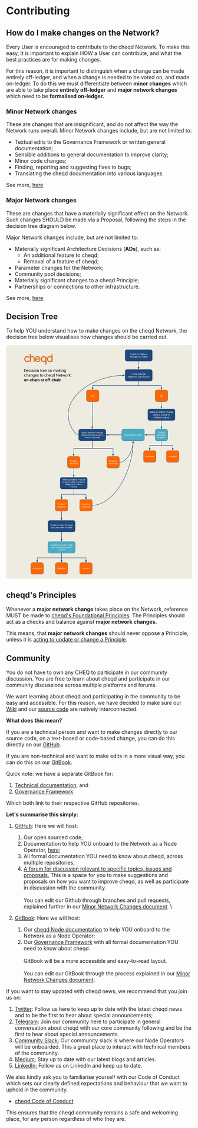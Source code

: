 # Contributing

## How do I make changes on the Network?

Every User is encouraged to contribute to the cheqd Network. To make this easy, it is important to explain HOW a User can contribute, and what the best practices are for making changes.

For this reason, it is important to distinguish when a change can be made entirely off-ledger, and when a change is needed to be voted on, and made on-ledger. To do this we must differentiate between **minor changes** which are able to take place **entirely off-ledger** and **major network changes** which need to be **formalised on-ledger.**

### **Minor Network changes**

These are changes that are insignificant, and do not affect the way the Network runs overall. Minor Network changes include, but are not limited to:

* Textual edits to the Governance Framework or written general documentation;
* Sensible additions to general documentation to improve clarity;
* Minor code changes;
* Finding, reporting and suggesting fixes to bugs;
* Translating the cheqd documentation into various languages.

See more, [here](https://docs.cheqd.io/governance/contributing/minor-network-changes)

### Major Network changes

These are changes that have a materially significant effect on the Network. Such changes SHOULD be made via a Proposal, following the steps in the decision tree diagram below.

Major Network changes include, but are not limited to:

* Materially significant Architecture Decisions (**ADs**), such as:
  * An additional feature to cheqd;
  * Removal of a feature of cheqd;
* Parameter changes for the Network;
* Community pool decisions;
* Materially significant changes to a cheqd Principle;
* Partnerships or connections to other infrastructure.

See more, [here](https://docs.cheqd.io/governance/contributing/major-network-changes)

## Decision Tree

To help YOU understand how to make changes on the cheqd Network, the decision tree below visualises how changes should be carried out.

![](<../.gitbook/assets/On-chain vs off-chain decision tree (1).jpg>)

## cheqd's Principles

Whenever a **major network change** takes place on the Network, reference MUST be made to [cheqd's Foundational Principles](https://docs.cheqd.io/governance/principles#foundational-principles). The Principles should act as a checks and balance against **major network changes.**

This means, that **major network changes** should never oppose a Principle, unless it is [acting to update or change a Principle](https://docs.cheqd.io/governance/principles#foundational-principles). 

## Community

You do not have to own any CHEQ to participate in our community discussion. You are free to learn about cheqd and participate in our community discussions across multiple platforms and forums.

We want learning about cheqd and participating in the community to be easy and accessible. For this reason, we have decided to make sure our [Wiki](https://docs.cheqd.io/governance/) and our [source code](https://github.com/cheqd/cheqd-node) are natively interconnected.

**What does this mean?**

If you are a technical person and want to make changes directly to our source code, on a text-based or code-based change, you can do this directly on our [GitHub](https://github.com/cheqd).

If you are non-technical and want to make edits in a more visual way, you can do this on our [GitBook](https://docs.cheqd.io/governance/).

Quick note: we have a separate GitBook for:

1. [Technical documentation](https://docs.cheqd.io/node/); and
2. [Governance Framework](https://docs.cheqd.io/governance/)

Which both link to their respective GitHub repositories.

**Let's summarise this simply:**

1. [GitHub](https://github.com/cheqd): Here we will host:
   1. Our open sourced code;
   2. Documentation to help YOU onboard to the Network as a Node Operator, [here](https://github.com/cheqd/cheqd-node);
   3. All formal documentation YOU need to know about cheqd, across multiple repositories;
   4. [A forum for discussion relevant to specific topics, issues and proposals.](https://github.com/cheqd/cheqd-governance/discussions) This is a space for you to make suggestions and proposals on how you want to improve cheqd, as well as participate in discussion with the community. \
      \
      You can edit our Github through branches and pull requests, explained further in our [Minor Network Changes document](https://docs.cheqd.io/governance/contributing/minor-network-changes). \
       
2. [GitBook](https://docs.cheqd.io/governance/): Here we will host:
   1. Our [cheqd Node documentation](https://docs.cheqd.io/node/) to help YOU onboard to the Network as a Node Operator;
   2. Our [Governance Framework](https://docs.cheqd.io/governance) with all formal documentation YOU need to know about cheqd.\
      \
      GitBook will be a more accessible and easy-to-read layout.  \
      \
      You can edit our GitBook through the process explained in our [Minor Network Changes document](https://docs.cheqd.io/governance/contributing/minor-network-changes).

If you want to stay updated with cheqd news, we recommend that you join us on:

1. [Twitter](https://twitter.com/cheqd_io): Follow us here to keep up to date with the latest cheqd news and to be the first to hear about special announcements;
2. [Telegram](https://t.me/cheqd): Join our community here to participate in general conversation about cheqd with our core community following and be the first to hear about special announcements.
3. [Community Slack:](https://join.slack.com/t/cheqd-community/shared_invite/zt-toqyo7b7-2g9qDRjx3otd6529dTqeIA) Our community slack is where our Node Operators will be onboarded. This a great place to interact with technical members of the community.  
4. [Medium:](https://blog.cheqd.io) Stay up to date with our latest blogs and articles.
5. [LinkedIn:](https://www.linkedin.com/company/cheqd-identity/) Follow us on LinkedIn and keep up to date.

We also kindly ask you to familiarise yourself with our Code of Conduct which sets our clearly defined expectations and behaviour that we want to uphold in the community.

* [cheqd Code of Conduct](https://docs.cheqd.io/node/contributing/code_of_conduct)

This ensures that the cheqd community remains a safe and welcoming place, for any person regardless of who they are.

